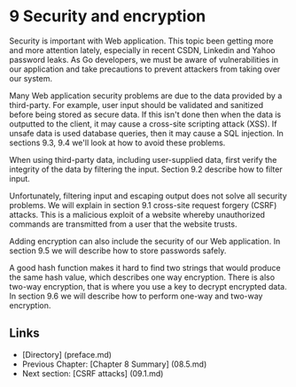 # 9 Security and encryption
Security is important with Web application. This topic been getting more and more attention lately, especially in recent CSDN, Linkedin and Yahoo password leaks. As Go developers, we must be aware of vulnerabilities in our application and take precautions to prevent attackers from taking over our system.

Many Web application security problems are due to the data provided by a third-party. For example, user input should be validated and sanitized before being stored as secure data. If this isn't done then when the data is outputted to the client, it may cause a cross-site scripting attack (XSS). If unsafe data is used database queries, then it may cause a SQL injection. In sections 9.3, 9.4 we'll look at how to avoid these problems.

When using third-party data, including user-supplied data, first verify the integrity of the data by filtering the input. Section 9.2 describe how to filter input.

Unfortunately, filtering input and escaping output does not solve all security problems. We will explain in section 9.1 cross-site request forgery (CSRF) attacks. 
This is a malicious exploit of a website whereby unauthorized commands are transmitted from a user that the website trusts.

Adding encryption can also include the security of our Web application. In section 9.5 we will describe how to store passwords safely.

A good hash function makes it hard to find two strings that would produce the same hash value, which describes one way encryption. There is also two-way encryption, that is where you use a key to decrypt encrypted data. In section 9.6 we will describe how to perform one-way and two-way encryption.


## Links
- [Directory] (preface.md)
- Previous Chapter: [Chapter 8 Summary] (08.5.md)
- Next section: [CSRF attacks] (09.1.md)
